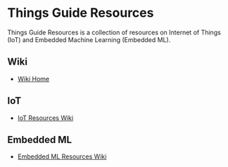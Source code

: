 # Things Guide Resources
Things Guide Resources is a collection of resources on Internet of Things (IoT) and Embedded Machine Learning (Embedded ML).

## Wiki
- [Wiki Home](./../../wiki/)

## IoT
- [IoT Resources Wiki](./../../wiki/IoT)

## Embedded ML
- [Embedded ML Resources Wiki](./../../wiki/EmbeddedML)
